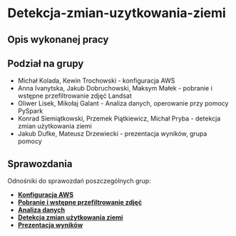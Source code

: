 # Detekcja-zmian-uzytkowania-ziemi

## Opis wykonanej pracy

## Podział na grupy

- Michał Kolada, Kewin Trochowski - konfiguracja AWS
- Anna Ivanytska, Jakub Dobruchowski, Maksym Małek - pobranie i wstępne przefiltrowanie zdjęć Landsat
- Oliwer Lisek, Mikołaj Galant - Analiza danych, operowanie przy pomocy PySpark
- Konrad Siemiątkowski, Przemek Piątkiewicz, Michał Pryba - detekcja zmian użytkowania ziemi
- Jakub Dufke, Mateusz Drzewiecki - prezentacja wyników, grupa pomocy

## Sprawozdania

Odnośniki do sprawozdań poszczególnych grup:

- **[Konfiguracja AWS](sprawozdania/AWS.md)**
- **[Pobranie i wstępne przefiltrowanie zdjęć](Pobranie_i_wstępne_przefiltrowanie_zdjec.md)**
- **[Analiza danych](sprawozdania/Analiza_Danych.md)**
- **[Detekcja zmian użytkowania ziemi](Detekcja_zman_uzytkowania_ziemi.md)**
- **[Prezentacja wyników](Prezentacja_wyników.md)**
